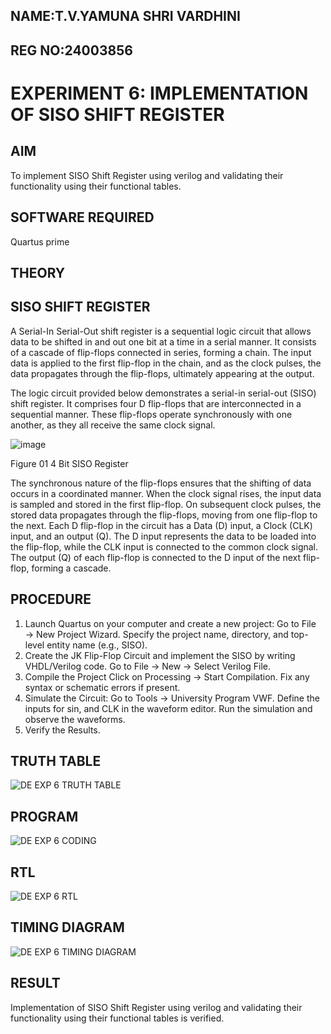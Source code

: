 ## NAME:T.V.YAMUNA SHRI VARDHINI
## REG NO:24003856
# EXPERIMENT 6: IMPLEMENTATION OF SISO SHIFT REGISTER

## AIM

To implement  SISO Shift Register using verilog and validating their functionality using their functional tables.

## SOFTWARE REQUIRED
Quartus prime

## THEORY

## SISO SHIFT REGISTER

A Serial-In Serial-Out shift register is a sequential logic circuit that allows data to be shifted in and out one bit at a time in a serial manner. It consists of a cascade of flip-flops connected in series, forming a chain. The input data is applied to the first flip-flop in the chain, and as the clock pulses, the data propagates through the flip-flops, ultimately appearing at the output.

The logic circuit provided below demonstrates a serial-in serial-out (SISO) shift register. It comprises four D flip-flops that are interconnected in a sequential manner. These flip-flops operate synchronously with one another, as they all receive the same clock signal.

![image](https://github.com/naavaneetha/SERIAL-IN-SERIAL-OUT-SHIFTREGISTER/assets/154305477/e81c4072-37f9-46c6-8145-566764b74c3a)

Figure 01 4 Bit SISO Register

The synchronous nature of the flip-flops ensures that the shifting of data occurs in a coordinated manner. When the clock signal rises, the input data is sampled and stored in the first flip-flop. On subsequent clock pulses, the stored data propagates through the flip-flops, moving from one flip-flop to the next.
Each D flip-flop in the circuit has a Data (D) input, a Clock (CLK) input, and an output (Q). The D input represents the data to be loaded into the flip-flop, while the CLK input is connected to the common clock signal. The output (Q) of each flip-flop is connected to the D input of the next flip-flop, forming a cascade.

## PROCEDURE

 1. Launch Quartus on your computer and create a new project:
 Go to File → New Project Wizard.
 Specify the project name, directory, and top-level entity name (e.g., SISO).
 2. Create the JK Flip-Flop Circuit and implement the SISO by writing VHDL/Verilog code.
 Go to File → New → Select Verilog File.
 3. Compile the Project
 Click on Processing → Start Compilation.
 Fix any syntax or schematic errors if present.
 4. Simulate the Circuit:
 Go to Tools → University Program VWF.
 Define the inputs for sin, and CLK in the waveform editor.
 Run the simulation and observe the waveforms.
 5. Verify the Results.

## TRUTH TABLE
![DE EXP 6 TRUTH TABLE](https://github.com/user-attachments/assets/209ebbe4-3770-41be-8290-681c3f074259)

## PROGRAM
![DE EXP 6 CODING](https://github.com/user-attachments/assets/2c06041a-6728-42b4-b63a-ad0fe0025eb0)

## RTL
![DE EXP 6 RTL](https://github.com/user-attachments/assets/c4646ad4-b2d6-47d0-aaca-c5cd2300b541)

## TIMING DIAGRAM
![DE EXP 6 TIMING DIAGRAM](https://github.com/user-attachments/assets/b079a545-b359-49fa-af5d-fb90dcacde3d)

## RESULT
 Implementation of SISO Shift Register using verilog and validating their functionality using their
 functional tables is verified.
